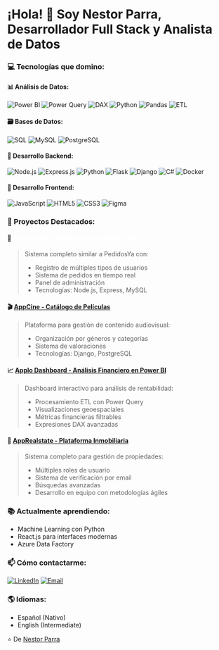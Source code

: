 # ¡Hola! 👋 Soy Nestor Parra, Desarrollador Full Stack y Analista de Datos

### 💻 Tecnologías que domino:
#### 📊 Análisis de Datos:
![Power BI](https://img.shields.io/badge/Power_BI-F2C811?style=for-the-badge&logo=powerbi&logoColor=black)
![Power Query](https://img.shields.io/badge/Power_Query-2B579A?style=for-the-badge&logo=microsoft-excel&logoColor=white)
![DAX](https://img.shields.io/badge/DAX-F2C811?style=for-the-badge&logo=powerbi&logoColor=black)
![Python](https://img.shields.io/badge/Python-3776AB?style=for-the-badge&logo=python&logoColor=white)
![Pandas](https://img.shields.io/badge/Pandas-150458?style=for-the-badge&logo=pandas&logoColor=white)
![ETL](https://img.shields.io/badge/ETL-Process-FF6F00?style=for-the-badge)

#### 🗃️ Bases de Datos:
![SQL](https://img.shields.io/badge/SQL-4479A1?style=for-the-badge&logo=mysql&logoColor=white)
![MySQL](https://img.shields.io/badge/MySQL-4479A1?style=for-the-badge&logo=mysql&logoColor=white)
![PostgreSQL](https://img.shields.io/badge/PostgreSQL-4169E1?style=for-the-badge&logo=postgresql&logoColor=white)

#### 🚀 Desarrollo Backend:
![Node.js](https://img.shields.io/badge/Node.js-339933?style=for-the-badge&logo=nodedotjs&logoColor=white)
![Express.js](https://img.shields.io/badge/Express.js-000000?style=for-the-badge&logo=express&logoColor=white)
![Python](https://img.shields.io/badge/Python-3776AB?style=for-the-badge&logo=python&logoColor=white)
![Flask](https://img.shields.io/badge/Flask-000000?style=for-the-badge&logo=flask&logoColor=white)
![Django](https://img.shields.io/badge/Django-092E20?style=for-the-badge&logo=django&logoColor=white)
![C#](https://img.shields.io/badge/C%23-239120?style=for-the-badge&logo=c-sharp&logoColor=white)
![Docker](https://img.shields.io/badge/Docker-2496ED?style=for-the-badge&logo=docker&logoColor=white)

#### 🎨 Desarrollo Frontend:
![JavaScript](https://img.shields.io/badge/JavaScript-F7DF1E?style=for-the-badge&logo=javascript&logoColor=black)
![HTML5](https://img.shields.io/badge/HTML5-E34F26?style=for-the-badge&logo=html5&logoColor=white)
![CSS3](https://img.shields.io/badge/CSS3-1572B6?style=for-the-badge&logo=css3&logoColor=white)
![Figma](https://img.shields.io/badge/Figma-F24E1E?style=for-the-badge&logo=figma&logoColor=white)

### 🌟 Proyectos Destacados:

#### 🍔 <a href="https://github.com/IamNestor/PedidosYa" style="color: white;">AppComida - Plataforma de Pedidos Online</a>
> Sistema completo similar a PedidosYa con:
> - Registro de múltiples tipos de usuarios
> - Sistema de pedidos en tiempo real
> - Panel de administración
> - Tecnologías: Node.js, Express, MySQL

#### 🎬 [AppCine - Catálogo de Películas](https://github.com/IamNestor/CinemaPlusPlus)
> Plataforma para gestión de contenido audiovisual:
> - Organización por géneros y categorías
> - Sistema de valoraciones
> - Tecnologías: Django, PostgreSQL

#### 📈 [Applo Dashboard - Análisis Financiero en Power BI](https://github.com/IamNestor/applo-dashboard)
> Dashboard interactivo para análisis de rentabilidad:
> - Procesamiento ETL con Power Query
> - Visualizaciones geoespaciales
> - Métricas financieras filtrables
> - Expresiones DAX avanzadas

#### 🏡 [AppRealstate - Plataforma Inmobiliaria](https://github.com/neutralAMG/Real-state-app)
> Sistema completo para gestión de propiedades:
> - Múltiples roles de usuario
> - Sistema de verificación por email
> - Búsquedas avanzadas
> - Desarrollo en equipo con metodologías ágiles

### 📚 Actualmente aprendiendo:
- Machine Learning con Python
- React.js para interfaces modernas
- Azure Data Factory

### 📫 Cómo contactarme:
[![LinkedIn](https://img.shields.io/badge/LinkedIn-0077B5?style=for-the-badge&logo=linkedin&logoColor=white)](https://www.linkedin.com/in/nestor-emilio-parra-rivas-7b6593307/)
[![Email](https://img.shields.io/badge/Email-D14836?style=for-the-badge&logo=gmail&logoColor=white)](mailto:nestoremiliopr2004@gmail.com)

### 🌎 Idiomas:
- Español (Nativo)
- English (Intermediate)

⭐️ De [Nestor Parra](https://github.com/IamNestor)
